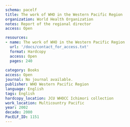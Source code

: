 ```yaml
---
schema: pacelf
title: The work of WHO in the Western Pacific Region
organization: World Health Organization
notes: Report of the regional director
access: Open

resources:
- name: The work of WHO in the Western Pacific Region
  url: '/docs/contact_for_access.txt'
  format: Hardcopy
  access: Open
  pages: 240
 
category: Books
access: Open
journal: No journal available.
publisher: WHO Western Pacific Region
language: English 
tags: English 
hardcopy_location: JCU WHOCC Ichimori collection
work_location: Multicountry Pacific
year: 2002
decade: 2000
PacELF_ID: 1151
---
```

